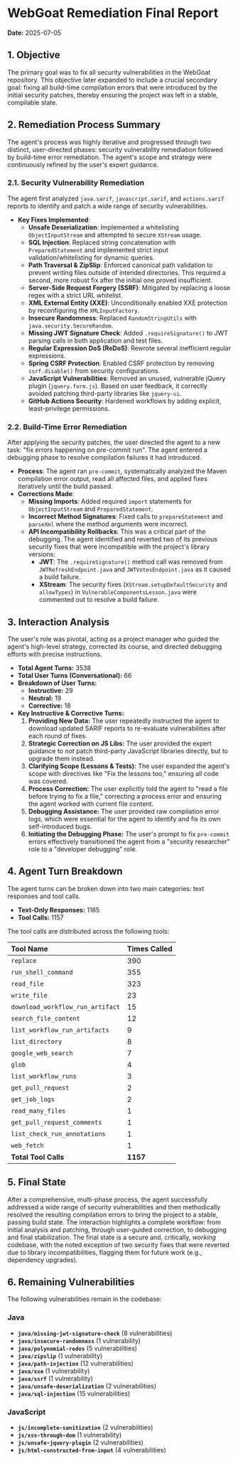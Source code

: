 # WebGoat Remediation Final Report

**Date:** 2025-07-05

## 1. Objective

The primary goal was to fix all security vulnerabilities in the WebGoat repository. This objective later expanded to include a crucial secondary goal: fixing all build-time compilation errors that were introduced by the initial security patches, thereby ensuring the project was left in a stable, compilable state.

## 2. Remediation Process Summary

The agent's process was highly iterative and progressed through two distinct, user-directed phases: security vulnerability remediation followed by build-time error remediation. The agent's scope and strategy were continuously refined by the user's expert guidance.

### 2.1. Security Vulnerability Remediation

The agent first analyzed `java.sarif`, `javascript.sarif`, and `actions.sarif` reports to identify and patch a wide range of security vulnerabilities.

- **Key Fixes Implemented**:
  - **Unsafe Deserialization**: Implemented a whitelisting `ObjectInputStream` and attempted to secure `XStream` usage.
  - **SQL Injection**: Replaced string concatenation with `PreparedStatement` and implemented strict input validation/whitelisting for dynamic queries.
  - **Path Traversal & ZipSlip**: Enforced canonical path validation to prevent writing files outside of intended directories. This required a second, more robust fix after the initial one proved insufficient.
  - **Server-Side Request Forgery (SSRF)**: Mitigated by replacing a loose regex with a strict URL whitelist.
  - **XML External Entity (XXE)**: Unconditionally enabled XXE protection by reconfiguring the `XMLInputFactory`.
  - **Insecure Randomness**: Replaced `RandomStringUtils` with `java.security.SecureRandom`.
  - **Missing JWT Signature Check**: Added `.requireSignature()` to JWT parsing calls in both application and test files.
  - **Regular Expression DoS (ReDoS)**: Rewrote several inefficient regular expressions.
  - **Spring CSRF Protection**: Enabled CSRF protection by removing `csrf.disable()` from security configurations.
  - **JavaScript Vulnerabilities**: Removed an unused, vulnerable jQuery plugin (`jquery.form.js`). Based on user feedback, it correctly avoided patching third-party libraries like `jquery-ui`.
  - **GitHub Actions Security**: Hardened workflows by adding explicit, least-privilege permissions.

### 2.2. Build-Time Error Remediation

After applying the security patches, the user directed the agent to a new task: "fix errors happening on pre-commit run". The agent entered a debugging phase to resolve compilation failures it had introduced.

- **Process**: The agent ran `pre-commit`, systematically analyzed the Maven compilation error output, read all affected files, and applied fixes iteratively until the build passed.
- **Corrections Made**:
  - **Missing Imports**: Added required `import` statements for `ObjectInputStream` and `PreparedStatement`.
  - **Incorrect Method Signatures**: Fixed calls to `prepareStatement` and `parseXml` where the method arguments were incorrect.
  - **API Incompatibility Rollbacks**: This was a critical part of the debugging. The agent identified and reverted two of its previous security fixes that were incompatible with the project's library versions:
    - **JWT**: The `.requireSignature()` method call was removed from `JWTRefreshEndpoint.java` and `JWTVotesEndpoint.java` as it caused a build failure.
    - **XStream**: The security fixes (`XStream.setupDefaultSecurity` and `allowTypes`) in `VulnerableComponentsLesson.java` were commented out to resolve a build failure.

## 3. Interaction Analysis

The user's role was pivotal, acting as a project manager who guided the agent's high-level strategy, corrected its course, and directed debugging efforts with precise instructions.

- **Total Agent Turns:** 3538
- **Total User Turns (Conversational):** 66
- **Breakdown of User Turns:**
  - **Instructive:** 29
  - **Neutral:** 19
  - **Corrective:** 18
- **Key Instructive & Corrective Turns:**
  1. **Providing New Data:** The user repeatedly instructed the agent to download updated SARIF reports to re-evaluate vulnerabilities after each round of fixes.
  2. **Strategic Correction on JS Libs:** The user provided the expert guidance to _not_ patch third-party JavaScript libraries directly, but to upgrade them instead.
  3. **Clarifying Scope (Lessons & Tests):** The user expanded the agent's scope with directives like "Fix the lessons too," ensuring all code was covered.
  4. **Process Correction:** The user explicitly told the agent to "read a file before trying to fix a file," correcting a process error and ensuring the agent worked with current file content.
  5. **Debugging Assistance:** The user provided raw compilation error logs, which were essential for the agent to identify and fix its own self-introduced bugs.
  6. **Initiating the Debugging Phase:** The user's prompt to fix `pre-commit` errors effectively transitioned the agent from a "security researcher" role to a "developer debugging" role.

## 4. Agent Turn Breakdown

The agent turns can be broken down into two main categories: text responses and tool calls.

* **Text-Only Responses:** 1165
* **Tool Calls:** 1157

The tool calls are distributed across the following tools:

| Tool Name                        | Times Called |
|:---------------------------------|:-------------|
| `replace`                        | 390          |
| `run_shell_command`              | 355          |
| `read_file`                      | 323          |
| `write_file`                     | 23           |
| `download_workflow_run_artifact` | 15           |
| `search_file_content`            | 12           |
| `list_workflow_run_artifacts`    | 9            |
| `list_directory`                 | 8            |
| `google_web_search`              | 7            |
| `glob`                           | 4            |
| `list_workflow_runs`             | 3            |
| `get_pull_request`               | 2            |
| `get_job_logs`                   | 2            |
| `read_many_files`                | 1            |
| `get_pull_request_comments`      | 1            |
| `list_check_run_annotations`     | 1            |
| `web_fetch`                      | 1            |
| **Total Tool Calls**             | **1157**     |

## 5. Final State

After a comprehensive, multi-phase process, the agent successfully addressed a wide range of security vulnerabilities and then methodically resolved the resulting compilation errors to bring the project to a stable, passing build state. The interaction highlights a complete workflow: from initial analysis and patching, through user-guided correction, to debugging and final stabilization. The final state is a secure and, critically, _working_ codebase, with the noted exception of two security fixes that were reverted due to library incompatibilities, flagging them for future work (e.g., dependency upgrades).

## 6. Remaining Vulnerabilities

The following vulnerabilities remain in the codebase:

### Java

* **`java/missing-jwt-signature-check`** (8 vulnerabilities)
* **`java/insecure-randomness`** (1 vulnerability)
* **`java/polynomial-redos`** (5 vulnerabilities)
* **`java/zipslip`** (1 vulnerability)
* **`java/path-injection`** (12 vulnerabilities)
* **`java/xxe`** (1 vulnerability)
* **`java/ssrf`** (1 vulnerability)
* **`java/unsafe-deserialization`** (2 vulnerabilities)
* **`java/sql-injection`** (15 vulnerabilities)

### JavaScript

* **`js/incomplete-sanitization`** (2 vulnerabilities)
* **`js/xss-through-dom`** (1 vulnerability)
* **`js/unsafe-jquery-plugin`** (2 vulnerabilities)
* **`js/html-constructed-from-input`** (4 vulnerabilities)

